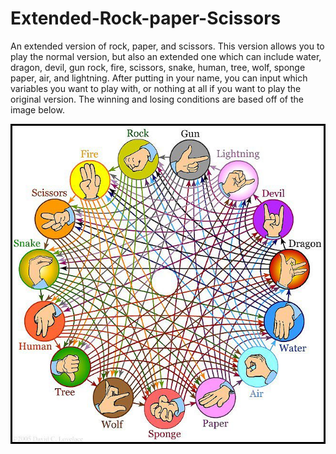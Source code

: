 # Extended-Rock-paper-Scissors
An extended version of rock, paper, and scissors. This version allows you to play the normal version, but also an extended one which can include water, dragon, devil, gun rock, fire, scissors, snake, human, tree, wolf, sponge paper, air, and lightning. After putting in your name, you can input which variables you want to play with, or nothing at all if you want to play the original version. The winning and losing conditions are based off of the image below.

![](extended%20gane.jpg)
